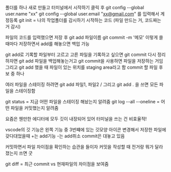 폴더를 하나 새로 만들고 터미널에서 시작하기 클릭 후 
git config --global user.name "xx"
git config --global user.email "xx@gmail.com"
를 입력해서 계정등록
git init = 나의 작업폴더를 감시하기 시작하는 코드 (파일 만드는 거, 코드짜는 거 감시)

파일의 코드를 입력했으면 저장 후 git add 파일이름
                            git commit -m '메모'
이렇게 쓸때마다 저장하면서 add를 해놓으면 백업 가능

git add로 기록할 파일부터 고르고 고른 파일을 기록하고 싶으면 git commit
다시 정리하자면 git add 파일을 백업해놓는거고 git commit을 사용하면 파일을 저장하는 거임
그리고 git add 했을 때 파일이 있는 위치를 staging area라고 함 
commit 할 파일 후보 중 하나

여러 파일을 스테이징 하려면 git add 파일1, 파일2 / 그리고 git add . 을 쓰면 모든 파일을 스테이징함

git status = 지금 어떤 파일을 스테이징 해놨는지 알려줌
git log --all --oneline = 어떤 파일을 커밋했는지 알려줌

요즘은 웬만한 에디터에 모두 깃이 내장되어 있어 터미널을 쓰는 건 비효율적!

vscode의 깃 기능은 왼쪽 기능 중 3번쨰에 있는 깃모양 아이콘
변경해서 저장한 파일에 갖다대었을때 +는 add기능 -는 add취소
commit은 대놓고 있음

커밋하면서 파일 차이점을 확인하는 습관을 들이자
커밋을 작성할 때 전거랑 뭐가 달라졌는지 쓰면 굿

git diff = 최근 commit vs 현재파일의 차이점을 보여줌